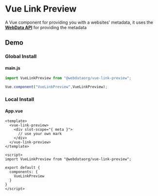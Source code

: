# Vue Link Preview

A Vue component for providing you with a websites' metadata, it uses the [**WebData API**](https://webdata.firebaseapp.com) for providing the metadata

## Demo

### Global Install
#### main.js

```js
import VueLinkPreview from "@webdataorg/vue-link-preview";

Vue.component("VueLinkPreview",VueLinkPreview);
```
### Local Install
#### App.vue
```vue
<template>
  <vue-link-preview>
    <div slot-scope="{ meta }">
      // use your own mark
    </div>
  </vue-link-preview>
</template>

<script>
import VueLinkPreview from "@webdataorg/vue-link-preview";

export default {
  components: {
    VueLinkPreview
  }
}
</script>
```